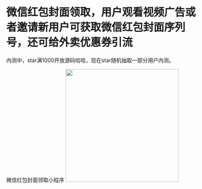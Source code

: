 # 微信红包封面领取，用户观看视频广告或者邀请新用户可获取微信红包封面序列号，还可给外卖优惠券引流

内测中，star满1000开放源码哈哈，现在star随机抽取一部分用户内测。

微信红包封面领取小程序
<img src="http://cdn.letwind.com/coupon/cover.png" width="300"/>
